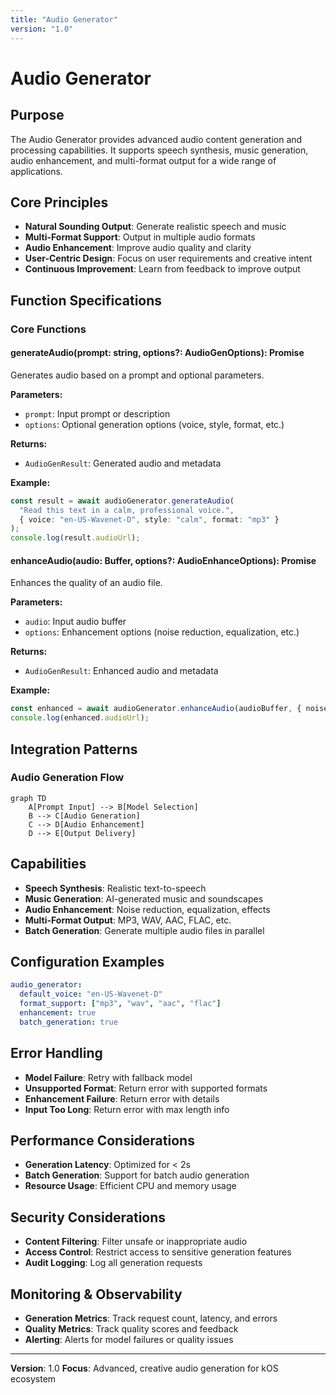 ```yaml
---
title: "Audio Generator"
version: "1.0"
---
```


# **Audio Generator**

## **Purpose**

The Audio Generator provides advanced audio content generation and processing capabilities. It supports speech synthesis, music generation, audio enhancement, and multi-format output for a wide range of applications.

## **Core Principles**

- **Natural Sounding Output**: Generate realistic speech and music
- **Multi-Format Support**: Output in multiple audio formats
- **Audio Enhancement**: Improve audio quality and clarity
- **User-Centric Design**: Focus on user requirements and creative intent
- **Continuous Improvement**: Learn from feedback to improve output

## **Function Specifications**

### **Core Functions**

#### **generateAudio(prompt: string, options?: AudioGenOptions): Promise<AudioGenResult>**
Generates audio based on a prompt and optional parameters.

**Parameters:**
- `prompt`: Input prompt or description
- `options`: Optional generation options (voice, style, format, etc.)

**Returns:**
- `AudioGenResult`: Generated audio and metadata

**Example:**
```typescript
const result = await audioGenerator.generateAudio(
  "Read this text in a calm, professional voice.",
  { voice: "en-US-Wavenet-D", style: "calm", format: "mp3" }
);
console.log(result.audioUrl);
```

#### **enhanceAudio(audio: Buffer, options?: AudioEnhanceOptions): Promise<AudioGenResult>**
Enhances the quality of an audio file.

**Parameters:**
- `audio`: Input audio buffer
- `options`: Enhancement options (noise reduction, equalization, etc.)

**Returns:**
- `AudioGenResult`: Enhanced audio and metadata

**Example:**
```typescript
const enhanced = await audioGenerator.enhanceAudio(audioBuffer, { noiseReduction: true });
console.log(enhanced.audioUrl);
```

## **Integration Patterns**

### **Audio Generation Flow**
```mermaid
graph TD
    A[Prompt Input] --> B[Model Selection]
    B --> C[Audio Generation]
    C --> D[Audio Enhancement]
    D --> E[Output Delivery]
```

## **Capabilities**

- **Speech Synthesis**: Realistic text-to-speech
- **Music Generation**: AI-generated music and soundscapes
- **Audio Enhancement**: Noise reduction, equalization, effects
- **Multi-Format Output**: MP3, WAV, AAC, FLAC, etc.
- **Batch Generation**: Generate multiple audio files in parallel

## **Configuration Examples**

```yaml
audio_generator:
  default_voice: "en-US-Wavenet-D"
  format_support: ["mp3", "wav", "aac", "flac"]
  enhancement: true
  batch_generation: true
```

## **Error Handling**

- **Model Failure**: Retry with fallback model
- **Unsupported Format**: Return error with supported formats
- **Enhancement Failure**: Return error with details
- **Input Too Long**: Return error with max length info

## **Performance Considerations**

- **Generation Latency**: Optimized for < 2s
- **Batch Generation**: Support for batch audio generation
- **Resource Usage**: Efficient CPU and memory usage

## **Security Considerations**

- **Content Filtering**: Filter unsafe or inappropriate audio
- **Access Control**: Restrict access to sensitive generation features
- **Audit Logging**: Log all generation requests

## **Monitoring & Observability**

- **Generation Metrics**: Track request count, latency, and errors
- **Quality Metrics**: Track quality scores and feedback
- **Alerting**: Alerts for model failures or quality issues

---

**Version**: 1.0
**Focus**: Advanced, creative audio generation for kOS ecosystem 